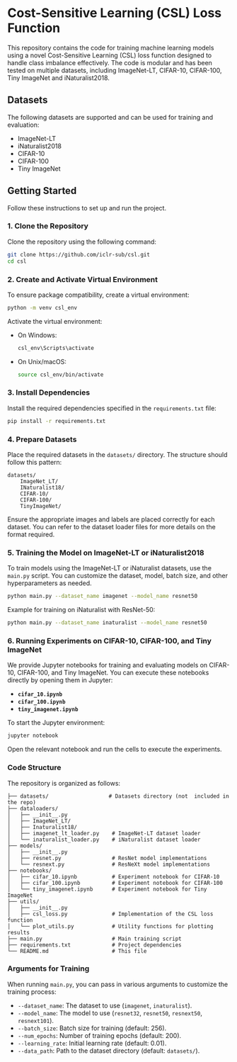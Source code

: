 # Cost-Sensitive Learning (CSL) Loss Function

This repository contains the code for training machine learning models using a novel Cost-Sensitive Learning (CSL) loss function designed to handle class imbalance effectively. The code is modular and has been tested on multiple datasets, including ImageNet-LT, CIFAR-10, CIFAR-100, Tiny ImageNet and iNaturalist2018.

## Datasets
The following datasets are supported and can be used for training and evaluation:
- ImageNet-LT
- iNaturalist2018
- CIFAR-10
- CIFAR-100
- Tiny ImageNet

## Getting Started

Follow these instructions to set up and run the project.

### 1. Clone the Repository

Clone the repository using the following command:

```bash
git clone https://github.com/iclr-sub/csl.git
cd csl
```

### 2. Create and Activate Virtual Environment

To ensure package compatibility, create a virtual environment:

```bash
python -m venv csl_env
```

Activate the virtual environment:

- On Windows:
    ```bash
    csl_env\Scripts\activate
    ```
- On Unix/macOS:
    ```bash
    source csl_env/bin/activate
    ```

### 3. Install Dependencies

Install the required dependencies specified in the `requirements.txt` file:

```bash
pip install -r requirements.txt
```

### 4. Prepare Datasets

Place the required datasets in the `datasets/` directory. The structure should follow this pattern:

```
datasets/
    ImageNet_LT/
    INaturalist18/
    CIFAR-10/
    CIFAR-100/
    TinyImageNet/
```

Ensure the appropriate images and labels are placed correctly for each dataset. You can refer to the dataset loader files for more details on the format required.

### 5. Training the Model on ImageNet-LT or iNaturalist2018

To train models using the ImageNet-LT or iNaturalist datasets, use the `main.py` script. You can customize the dataset, model, batch size, and other hyperparameters as needed.

```bash
python main.py --dataset_name imagenet --model_name resnet50 
```

Example for training on iNaturalist with ResNet-50:

```bash
python main.py --dataset_name inaturalist --model_name resnet50
```

### 6. Running Experiments on CIFAR-10, CIFAR-100, and Tiny ImageNet

We provide Jupyter notebooks for training and evaluating models on CIFAR-10, CIFAR-100, and Tiny ImageNet. You can execute these notebooks directly by opening them in Jupyter:

- **`cifar_10.ipynb`**
- **`cifar_100.ipynb`**
- **`tiny_imagenet.ipynb`**

To start the Jupyter environment:

```bash
jupyter notebook
```

Open the relevant notebook and run the cells to execute the experiments.

### Code Structure

The repository is organized as follows:

```
├── datasets/                   # Datasets directory (not  included in the repo)
├── dataloaders/
│   ├── __init__.py
│   ├── ImageNet_LT/
│   ├── Inaturalist18/
│   ├── imagenet_lt_loader.py    # ImageNet-LT dataset loader
│   └── inaturalist_loader.py    # iNaturalist dataset loader
├── models/
│   ├── __init__.py
│   ├── resnet.py                # ResNet model implementations
│   └── resnext.py               # ResNeXt model implementations
├── notebooks/
│   ├── cifar_10.ipynb           # Experiment notebook for CIFAR-10
│   ├── cifar_100.ipynb          # Experiment notebook for CIFAR-100
│   └── tiny_imagenet.ipynb      # Experiment notebook for Tiny ImageNet
├── utils/
│   ├── __init__.py
│   ├── csl_loss.py              # Implementation of the CSL loss function
│   └── plot_utils.py            # Utility functions for plotting results
├── main.py                      # Main training script
├── requirements.txt             # Project dependencies
└── README.md                    # This file
```

### Arguments for Training

When running `main.py`, you can pass in various arguments to customize the training process:

- `--dataset_name`: The dataset to use (`imagenet`, `inaturalist`).
- `--model_name`: The model to use (`resnet32`, `resnet50`, `resnext50`, `resnext101`).
- `--batch_size`: Batch size for training (default: 256).
- `--num_epochs`: Number of training epochs (default: 200).
- `--learning_rate`: Initial learning rate (default: 0.01).
- `--data_path`: Path to the dataset directory (default: `datasets/`).

